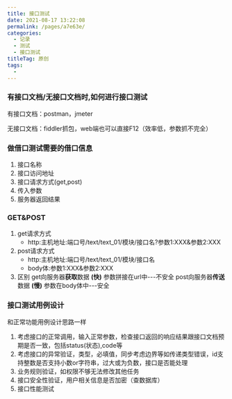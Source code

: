 ```yaml
---
title: 接口测试
date: 2021-08-17 13:22:08
permalink: /pages/a7e63e/
categories: 
  - 记录
  - 测试
  - 接口测试
titleTag: 原创
tags: 
  - 
---
```

<!-- ### **无页面/有页面时是否需要进行接口测试**
1. 无页面，是否需进行接口测试，测试应尽早介入。
2. 有页面，看要求，从安全性角度考虑是有必要做的，如：登录时输入的手机号，前端会做基本的逻辑判断，导致只能输入正确的手机号，此时请求被拦截，手机号被篡改为12位发送给服务器，后端是否有能力支持判断？ -->


<!-- ### 接口测试完，前端页面是否还需要测试
1. 需要，前端接口的调用，和一些数据校验 -->

### 有接口文档/无接口文档时,如何进行接口测试
有接口文档：postman，jmeter

无接口文档：fiddler抓包，web端也可以直接F12（效率低，参数抓不完全）

### 做借口测试需要的借口信息
1. 接口名称
2. 接口访问地址
3. 接口请求方式(get,post)
4. 传入参数
5. 服务器返回结果

### GET&POST
1. get请求方式
    - http:主机地址:端口号/text/text_01/模块/接口名?参数1:XXX&参数2:XXX
2. post请求方式
    - http:主机地址:端口号/text/text_01/模块/接口名
    - body体:参数1:XXX&参数2:XXX
3. 区别 get向服务器**获取**数据 **(快)** 参数拼接在url中---不安全
        post向服务器**传送**数据 **(慢)** 参数在body体中---安全

### 接口测试用例设计
和正常功能用例设计思路一样
1. 考虑接口的正常调用，输入正常参数，检查接口返回的响应结果跟接口文档预期是否一致，包括status(状态),code等
2. 考虑接口的异常验证，类型，必填值，同步考虑边界等如传递类型错误，id支持整数是否支持小数or字符串，过大或为负数，接口是否能处理
3. 业务规则验证，如权限不够无法修改其他任务
4. 接口安全性验证，用户相关信息是否加密（查数据库）
5. 接口性能测试

